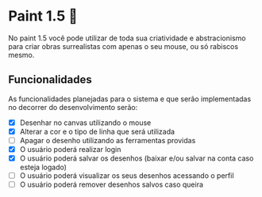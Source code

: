 # Paint 1.5 🎨

No paint 1.5 você pode utilizar de toda sua criatividade e abstracionismo para criar obras surrealistas com apenas o seu mouse, ou só rabiscos mesmo.

## Funcionalidades

As funcionalidades planejadas para o sistema e que serão implementadas no decorrer do desenvolvimento serão:

- [x] Desenhar no canvas utilizando o mouse
- [x] Alterar a cor e o tipo de linha que será utilizada
- [ ] Apagar o desenho utilizando as ferramentas providas 
- [x] O usuário poderá realizar login
- [x] O usuário poderá salvar os desenhos (baixar e/ou salvar na conta caso esteja logado)
- [ ] O usuário poderá visualizar os seus desenhos acessando o perfil
- [ ] O usuário poderá remover desenhos salvos caso queira
